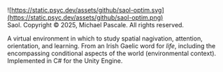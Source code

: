 ![https://static.psyc.dev/assets/github/saol-optim.svg](https://static.psyc.dev/assets/github/saol-optim.png)  
Saol. Copyright &copy; 2025, Michael Pascale. All rights reserved.

A virtual environment in which to study spatial nagivation, attention, orientation, and learning. From an Irish Gaelic word for _life_, including the encompassing conditional aspects of the world (environmental context). Implemented in C# for the Unity Engine.
